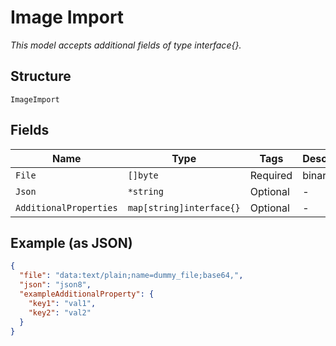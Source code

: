 
# Image Import

*This model accepts additional fields of type interface{}.*

## Structure

`ImageImport`

## Fields

| Name | Type | Tags | Description |
|  --- | --- | --- | --- |
| `File` | `[]byte` | Required | binary file |
| `Json` | `*string` | Optional | - |
| `AdditionalProperties` | `map[string]interface{}` | Optional | - |

## Example (as JSON)

```json
{
  "file": "data:text/plain;name=dummy_file;base64,",
  "json": "json8",
  "exampleAdditionalProperty": {
    "key1": "val1",
    "key2": "val2"
  }
}
```

